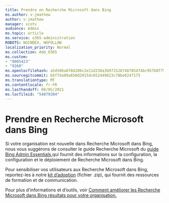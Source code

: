 ```yaml
---
title: Prendre en Recherche Microsoft dans Bing
ms.author: v-jmathew
author: v-jmathew
manager: scotv
audience: Admin
ms.topic: article
ms.service: o365-administration
ROBOTS: NOINDEX, NOFOLLOW
localization_priority: Normal
ms.collection: Adm_O365
ms.custom:
- "9005423"
- "9260"
ms.openlocfilehash: a5d506a0784200c2e11d338a3b973128748785474bc957b8f75f67a72324503b
ms.sourcegitcommit: b5f7da89a650d2915dc652449623c78be6247175
ms.translationtype: MT
ms.contentlocale: fr-FR
ms.lasthandoff: 08/05/2021
ms.locfileid: "54079304"
---
```

# <a name="get-started-with-microsoft-search-in-bing"></a>Prendre en Recherche Microsoft dans Bing

Si votre organisation est nouvelle dans Recherche Microsoft dans Bing, nous vous suggérons de consulter le guide Recherche Microsoft du [guide Bing Admin Essentials,](https://go.microsoft.com/fwlink/p/?linkid=2127979)qui fournit des informations sur la configuration, la configuration et le déploiement de Recherche Microsoft dans Bing.

Pour sensibiliser vos utilisateurs aux Recherche Microsoft dans Bing, reportez-les à notre [kit d’adoption](https://go.microsoft.com/fwlink/p/?LinkID=2114710) (fichier .zip), qui fournit des ressources de formation et de communication.

Pour plus d’informations et d’outils, voir [Comment améliorer les Recherche Microsoft dans Bing résultats pour votre organisation.](https://go.microsoft.com/fwlink/?linkid=2152022)

